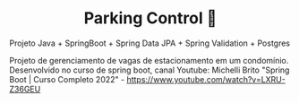 <h1 align="center"> Parking Control 🚙 </h1>

Projeto Java + SpringBoot + Spring Data JPA + Spring Validation + Postgres

Projeto de gerenciamento de vagas de estacionamento em um condomínio.<br>
Desenvolvido no curso de spring boot, canal Youtube: Michelli Brito "Spring Boot | Curso Completo 2022" - https://www.youtube.com/watch?v=LXRU-Z36GEU
